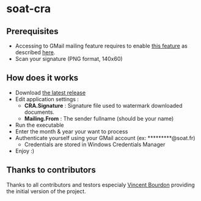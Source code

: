 # soat-cra

## Prerequisites

* Accessing to GMail mailing feature requires to enable [this feature](https://www.google.com/settings/security/lesssecureapps) as described [here](https://support.google.com/accounts/answer/6010255?hl=en-GB).
* Scan your signature (PNG format, 140x60)

## How does it works

* Download [the latest release](https://github.com/julien-amar/soat-cra/releases/)
* Edit application settings :
  * **CRA.Signature** : Signature file used to watermark downloaded documents.
  * **Mailing.From** : The sender fullname (should be your name)
* Run the executable
* Enter the month & year your want to process
* Authenticate yourself using your GMail account (ex: *********@soat.fr)
  * Credentials are stored in Windows Credentials Manager
* Enjoy :)

## Thanks to contributors

Thanks to all contributors and testors especialy [Vincent Bourdon](https://github.com/evilz?tab=repositories) providing the initial version of the project.
